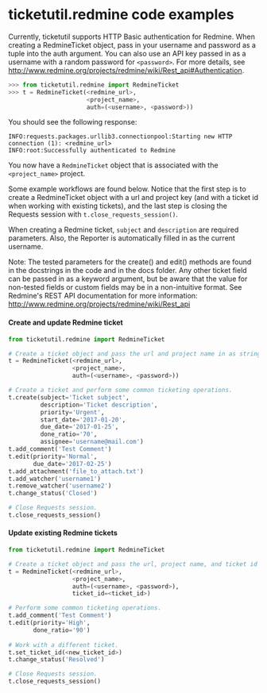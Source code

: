 # ticketutil.redmine code examples

Currently, ticketutil supports HTTP Basic authentication for Redmine. 
When creating a RedmineTicket object, pass in your username
and password as a tuple into the auth argument. You can also use an API 
key passed in as a username with a random password for `<password>`. For 
more details, see http://www.redmine.org/projects/redmine/wiki/Rest_api#Authentication.

```python
>>> from ticketutil.redmine import RedmineTicket
>>> t = RedmineTicket(<redmine_url>, 
                      <project_name>, 
                      auth=(<username>, <password>))
```

You should see the following response:

```
INFO:requests.packages.urllib3.connectionpool:Starting new HTTP connection (1): <redmine_url>
INFO:root:Successfully authenticated to Redmine
```

You now have a `RedmineTicket` object that is associated with the 
`<project_name>` project.

Some example workflows are found below. Notice that the first step is to
create a RedmineTicket object with a url and project key (and with a 
ticket id when working with existing tickets), and the last step is 
closing the Requests session with `t.close_requests_session()`.

When creating a Redmine ticket, `subject` and `description` are 
required parameters. Also, the Reporter is automatically filled in as
the current username.

Note: The tested parameters for the create() and edit() methods are
found in the docstrings in the code and in the docs folder. Any other 
ticket field can be passed in as a keyword argument, but be aware that
the value for non-tested fields or custom fields may be in a 
non-intuitive format. See Redmine's REST API documentation for more 
information: 
http://www.redmine.org/projects/redmine/wiki/Rest_api

#### Create and update Redmine ticket
```python
from ticketutil.redmine import RedmineTicket

# Create a ticket object and pass the url and project name in as strings.
t = RedmineTicket(<redmine_url>, 
                  <project_name>,
                  auth=(<username>, <password>))

# Create a ticket and perform some common ticketing operations.
t.create(subject='Ticket subject',
         description='Ticket description',
         priority='Urgent',
         start_date='2017-01-20',
         due_date='2017-01-25',
         done_ratio='70',
         assignee='username@mail.com')
t.add_comment('Test Comment')
t.edit(priority='Normal',
       due_date='2017-02-25')
t.add_attachment('file_to_attach.txt')
t.add_watcher('username1')
t.remove_watcher('username2')
t.change_status('Closed')

# Close Requests session.
t.close_requests_session()
```

#### Update existing Redmine tickets
```python
from ticketutil.redmine import RedmineTicket

# Create a ticket object and pass the url, project name, and ticket id in as strings.
t = RedmineTicket(<redmine_url>, 
                  <project_name>, 
                  auth=(<username>, <password>),
                  ticket_id=<ticket_id>)

# Perform some common ticketing operations.
t.add_comment('Test Comment')
t.edit(priority='High',
       done_ratio='90')
       
# Work with a different ticket.
t.set_ticket_id(<new_ticket_id>)
t.change_status('Resolved')

# Close Requests session.
t.close_requests_session()
```
